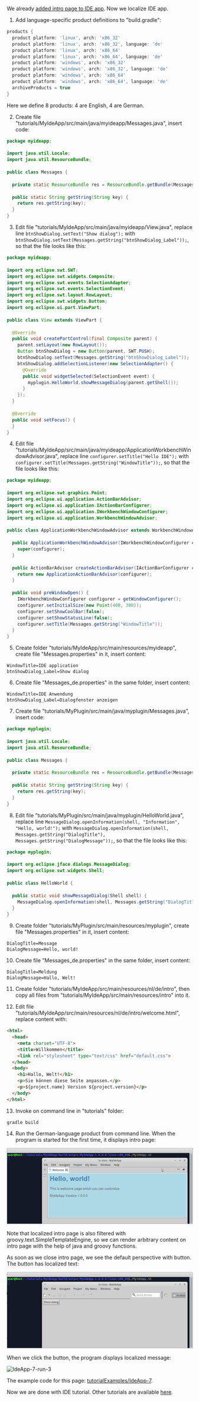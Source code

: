 We already [added intro page to IDE app](Add-intro-page-to-IDE-app). Now we localize IDE app.

1. Add language-specific product definitions to "build.gradle":

  ```groovy
  products {
    product platform: 'linux', arch: 'x86_32'
    product platform: 'linux', arch: 'x86_32', language: 'de'
    product platform: 'linux', arch: 'x86_64'
    product platform: 'linux', arch: 'x86_64', language: 'de'
    product platform: 'windows', arch: 'x86_32'
    product platform: 'windows', arch: 'x86_32', language: 'de'
    product platform: 'windows', arch: 'x86_64'
    product platform: 'windows', arch: 'x86_64', language: 'de'
    archiveProducts = true
  }
  ```

  Here we define 8 products: 4 are English, 4 are German.

2. Create file "tutorials/MyIdeApp/src/main/java/myideapp/Messages.java", insert code:

  ```java
  package myideapp;

  import java.util.Locale;
  import java.util.ResourceBundle;

  public class Messages {

    private static ResourceBundle res = ResourceBundle.getBundle(Messages.class.getName(), Locale.getDefault());
    
    public static String getString(String key) {
      return res.getString(key);
    }  
  }
  ```

3. Edit file "tutorials/MyIdeApp/src/main/java/myideapp/View.java", replace line `btnShowDialog.setText("Show dialog");` with `btnShowDialog.setText(Messages.getString("btnShowDialog_Label"));`, so that the file looks like this:

  ```java
  package myideapp;

  import org.eclipse.swt.SWT;
  import org.eclipse.swt.widgets.Composite;
  import org.eclipse.swt.events.SelectionAdapter;
  import org.eclipse.swt.events.SelectionEvent;
  import org.eclipse.swt.layout.RowLayout;
  import org.eclipse.swt.widgets.Button;
  import org.eclipse.ui.part.ViewPart;

  public class View extends ViewPart {

    @Override
    public void createPartControl(final Composite parent) {
      parent.setLayout(new RowLayout());
      Button btnShowDialog = new Button(parent, SWT.PUSH);
      btnShowDialog.setText(Messages.getString("btnShowDialog_Label"));
      btnShowDialog.addSelectionListener(new SelectionAdapter() {
        @Override
        public void widgetSelected(SelectionEvent event) {
          myplugin.HelloWorld.showMessageDialog(parent.getShell());
        }
      });
    }

    @Override
    public void setFocus() {
    }
  }
  ```
4. Edit file "tutorials/MyIdeApp/src/main/java/myideapp/ApplicationWorkbenchWindowAdvisor.java", replace line `configurer.setTitle("Hello IDE");` with `configurer.setTitle(Messages.getString("WindowTitle"));`, so that the file looks like this:

  ```java
  package myideapp;

  import org.eclipse.swt.graphics.Point;
  import org.eclipse.ui.application.ActionBarAdvisor;
  import org.eclipse.ui.application.IActionBarConfigurer;
  import org.eclipse.ui.application.IWorkbenchWindowConfigurer;
  import org.eclipse.ui.application.WorkbenchWindowAdvisor;

  public class ApplicationWorkbenchWindowAdvisor extends WorkbenchWindowAdvisor {

    public ApplicationWorkbenchWindowAdvisor(IWorkbenchWindowConfigurer configurer) {
      super(configurer);
    }

    public ActionBarAdvisor createActionBarAdvisor(IActionBarConfigurer configurer) {
      return new ApplicationActionBarAdvisor(configurer);
    }
    
    public void preWindowOpen() {
      IWorkbenchWindowConfigurer configurer = getWindowConfigurer();
      configurer.setInitialSize(new Point(400, 300));
      configurer.setShowCoolBar(false);
      configurer.setShowStatusLine(false);
      configurer.setTitle(Messages.getString("WindowTitle"));
    }
  }
  ```

5. Create folder "tutorials/MyIdeApp/src/main/resources/myideapp", create file "Messages.properties" in it, insert content:

  ```
  WindowTitle=IDE application
  btnShowDialog_Label=Show dialog
  ```

6. Create file "Messages_de.properties" in the same folder, insert content:

  ```
  WindowTitle=IDE Anwendung
  btnShowDialog_Label=Dialogfenster anzeigen
  ```

7. Create file "tutorials/MyPlugin/src/main/java/myplugin/Messages.java", insert code:

  ```java
  package myplugin;

  import java.util.Locale;
  import java.util.ResourceBundle;

  public class Messages {

    private static ResourceBundle res = ResourceBundle.getBundle(Messages.class.getName(), Locale.getDefault());
    
    public static String getString(String key) {
      return res.getString(key);
    }  
  }
  ```

8. Edit file "tutorials/MyPlugin/src/main/java/myplugin/HelloWorld.java", replace line `MessageDialog.openInformation(shell, "Information", "Hello, world!");` with `MessageDialog.openInformation(shell, Messages.getString("DialogTitle"), Messages.getString("DialogMessage"));`, so that the file looks like this:

  ```java
  package myplugin;

  import org.eclipse.jface.dialogs.MessageDialog;
  import org.eclipse.swt.widgets.Shell;

  public class HelloWorld {

    public static void showMessageDialog(Shell shell) {
      MessageDialog.openInformation(shell, Messages.getString("DialogTitle"), Messages.getString("DialogMessage"));
    }
  }
  ```

9. Create folder "tutorials/MyPlugin/src/main/resources/myplugin", create file "Messages.properties" in it, insert content:

  ```
  DialogTitle=Message
  DialogMessage=Hello, world!
  ```

10. Create file "Messages_de.properties" in the same folder, insert content:

  ```
  DialogTitle=Meldung
  DialogMessage=Hallo, Welt!
  ```

11. Create folder "tutorials/MyIdeApp/src/main/resources/nl/de/intro", then copy all files from "tutorials/MyIdeApp/src/main/resources/intro" into it.

12. Edit file "tutorials/MyIdeApp/src/main/resources/nl/de/intro/welcome.html", replace content with:

  ```html
  <html>
    <head>
      <meta charset="UTF-8">
      <title>Willkommen</title>
      <link rel="stylesheet" type="text/css" href="default.css">
    </head>
    <body>
      <h1>Hallo, Welt!</h1>
      <p>Sie können diese Seite anpassen.</p>
      <p>${project.name} Version ${project.version}</p>
    </body>
  </html>
  ```

13. Invoke on command line in "tutorials" folder:

  ```shell
  gradle build
  ```

14. Run the German-language product from command line. When the program is started for the first time, it displays intro page:

  ![IdeApp-7-run-1](images/IdeApp-7-run-1.png "IdeApp-7-run-1")

  Note that localized intro page is also filtered with groovy.text.SimpleTemplateEngine, so we can render arbitrary content on intro page with the help of java and groovy functions.

  As soon as we close intro page, we see the default perspective with button. The button has localized text:

  ![IdeApp-7-run-2](images/IdeApp-7-run-2.png "IdeApp-7-run-2")

  When we click the button, the program displays localized message:

  ![IdeApp-7-run-3](images/IdeApp-7-run-3.png "IdeApp-7-run-3")

The example code for this page: [tutorialExamples/IdeApp-7](../tree/master/tutorialExamples/IdeApp-7).

Now we are done with IDE tutorial. Other tutorials are available [here](Tutorials).
